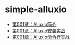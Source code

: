 # simple-alluxio
* [第001章：Alluxio简介](book/introduce/introduce.md)
* [第001章：Alluxio安装实战](book/install/install.md)
* [第001章：Alluxio命令行实战](book/cli/cli.md)

